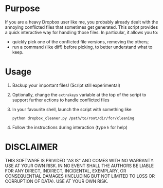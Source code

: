 # Purpose

If you are a heavy Dropbox user like me, you probably already dealt with the annoying conflicted files that sometimes get generated. This script provides a quick interactive way for handling those files. In particular, it allows you to:
-   quickly pick one of the conflicted file versions, removing the others;
-   run a command (like diff) before picking, to better understand what to keep.

# Usage

1.  Backup your important files! (Script still experimental)

2.  Optionally, change the `extrakeys` variable at the top of the script to support further actions to handle conflicted files

3.  In your favourite shell, launch the script with something like

        python dropbox_cleaner.py /path/to/root/dir/for/cleaning

4.  Follow the instructions during interaction (type `h` for help)

# DISCLAIMER

THIS SOFTWARE IS PRIVIDED "AS IS" AND COMES WITH NO WARRANTY. USE AT YOUR OWN RISK. IN NO EVENT SHALL THE AUTHORS BE LIABLE FOR ANY DIRECT, INDIRECT, INCIDENTAL, EXEMPLARY, OR CONSEQUENTIAL DAMAGES (INCLUDING BUT NOT LIMITED TO LOSS OR CORRUPTION OF DATA). USE AT YOUR OWN RISK.